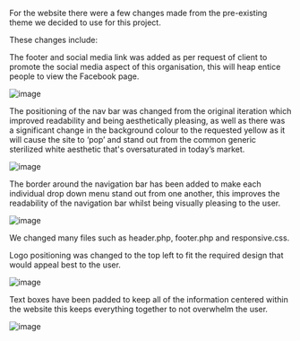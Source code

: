 For the website there were a few changes made from the pre-existing theme we decided to use for this project.

These changes include:

The footer and social media link was added as per request of client to promote the social media aspect of this organisation, this will heap entice people to view the Facebook page.

![image](https://user-images.githubusercontent.com/42225927/119663633-dc376100-be75-11eb-9a84-8669ece38f5f.png)


The positioning of the nav bar was changed from the original iteration which improved readability and being aesthetically pleasing, as well as there was a significant change in the background colour to the requested yellow as it will cause the site to ‘pop’ and stand out from the common generic sterilized white aesthetic that's oversaturated in today’s market.

![image](https://user-images.githubusercontent.com/42225927/119663674-e6f1f600-be75-11eb-9a2d-39c5bd90e2bb.png)


The border around the navigation bar has been added to make each individual drop down menu stand out from one another, this improves the readability of the navigation bar whilst being visually pleasing to the user.

![image](https://user-images.githubusercontent.com/42225927/119663710-f3764e80-be75-11eb-9ccc-0b10a92d43ea.png)


We changed many files such as header.php, footer.php and responsive.css.

Logo positioning was changed to the top left to fit the required design that would appeal best to the user.

![image](https://user-images.githubusercontent.com/42225927/119663749-fc672000-be75-11eb-93c2-fac2bd82ea99.png)

Text boxes have been padded to keep all of the information centered within the website this keeps everything together to not overwhelm the user.

![image](https://user-images.githubusercontent.com/42225927/119663782-0852e200-be76-11eb-9db9-d05e72b0c9e9.png)

